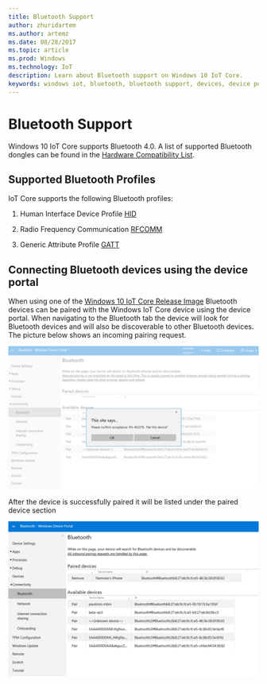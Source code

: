 ```yaml
---
title: Bluetooth Support
author: zhuridartem
ms.author: artemz
ms.date: 08/28/2017
ms.topic: article
ms.prod: Windows
ms.technology: IoT
description: Learn about Bluetooth support on Windows 10 IoT Core.
keywords: windows iot, bluetooth, bluetooth support, devices, device portal
---
```


# Bluetooth Support
Windows 10 IoT Core supports Bluetooth 4.0. A list of supported Bluetooth dongles can be found in the [Hardware Compatibility List](../learn-about-hardware/HardwareCompatList.md).

## Supported Bluetooth Profiles
IoT Core supports the following Bluetooth profiles:

1.  Human Interface Device Profile [HID](https://www.microsoftstore.com/store/msusa/en_US/pdp/Microsoft-Universal-Foldable-Keyboard/productID.315201200)

2.  Radio Frequency Communication [RFCOMM](https://github.com/ms-iot/remote-wiring)

3.  Generic Attribute Profile [GATT](https://developer.microsoft.com/en-us/windows/iot/samples/blegatt)

## Connecting Bluetooth devices using the device portal
When using one of the [Windows 10 IoT Core Release Image](https://developer.microsoft.com/en-us/windows/iot/downloads) Bluetooth devices can be paired with the Windows IoT Core device using the device portal. When navigating to the Bluetooth tab the device will look for Bluetooth devices and will also be discoverable to other Bluetooth devices. The picture below shows an incoming pairing request. 

![Bluetooth Incoming Pairing](../media/Bluetooth/Portal_BT_2.png)

After the device is successfully paired it will be listed under the paired device section 

![Bluetooth Incoming Pairing](../media/Bluetooth/Portal_BT_3.png)
